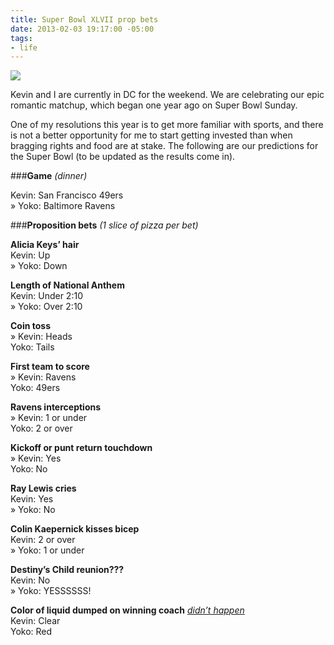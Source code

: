 ```yaml
---
title: Super Bowl XLVII prop bets
date: 2013-02-03 19:17:00 -05:00
tags:
- life
---
```


![](https://dl.dropbox.com/u/28312/Yoko.is%20Assets/Images/2013-0203-nachos.jpg)

Kevin and I are currently in DC for the weekend. We are celebrating our epic romantic matchup, which began one year ago on Super Bowl Sunday. 

One of my resolutions this year is to get more familiar with sports, and there is not a better opportunity for me to start getting invested than when bragging rights and food are at stake. The following are our predictions for the Super Bowl (to be updated as the results come in).

###**Game** *(dinner)*

Kevin: San Francisco 49ers  
<span class="hl">» Yoko: Baltimore Ravens</span>

###**Proposition bets** *(1 slice of pizza per bet)*

**Alicia Keys’ hair**  
Kevin: Up  
<span class="hl">» Yoko: Down</span>  

**Length of National Anthem**  
Kevin: Under 2:10  
<span class="hl">» Yoko: Over 2:10</span>

**Coin toss**  
<span class="hl">» Kevin: Heads</span>  
Yoko: Tails

**First team to score**  
<span class="hl">» Kevin: Ravens</span>  
Yoko: 49ers

**Ravens interceptions**  
<span class="hl">» Kevin: 1 or under</span>  
Yoko: 2 or over

**Kickoff or punt return touchdown**  
<span class="hl">» Kevin: Yes</span>  
Yoko: No

**Ray Lewis cries**  
Kevin: Yes  
<span class="hl">» Yoko: No</span>

**Colin Kaepernick kisses bicep**  
Kevin: 2 or over  
<span class="hl">» Yoko: 1 or under</span>

**Destiny’s Child reunion???**  
Kevin: No  
<span class="hl">» Yoko: YESSSSSS!</span>

**Color of liquid dumped on winning coach** *[didn’t happen](http://www.sbnation.com/nfl/2013/2/3/3949108/super-bowl-prop-bets-2013-gatorade-color)*  
Kevin: Clear  
Yoko: Red  
